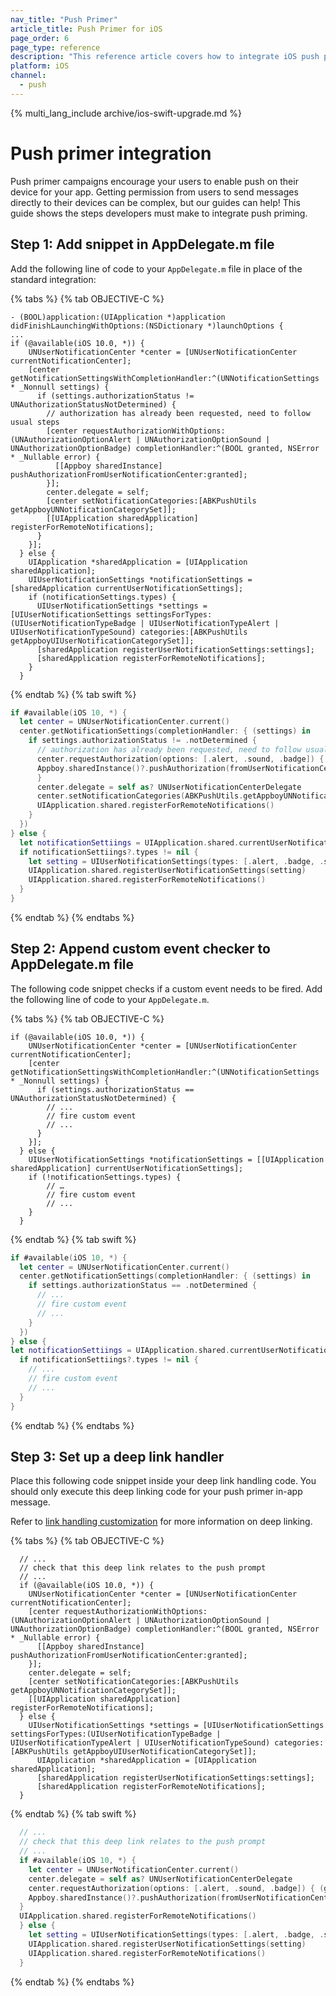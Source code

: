 ```yaml
---
nav_title: "Push Primer"
article_title: Push Primer for iOS
page_order: 6
page_type: reference
description: "This reference article covers how to integrate iOS push primers."
platform: iOS
channel:
  - push
---
```


{% multi_lang_include archive/ios-swift-upgrade.md %}

# Push primer integration

Push primer campaigns encourage your users to enable push on their device for your app. Getting permission from users to send messages directly to their devices can be complex, but our guides can help! This guide shows the steps developers must make to integrate push priming.

## Step 1: Add snippet in AppDelegate.m file

Add the following line of code to your `AppDelegate.m` file in place of the standard integration:

{% tabs %}
{% tab OBJECTIVE-C %}

```objc
- (BOOL)application:(UIApplication *)application didFinishLaunchingWithOptions:(NSDictionary *)launchOptions {
...
if (@available(iOS 10.0, *)) {
    UNUserNotificationCenter *center = [UNUserNotificationCenter currentNotificationCenter];
    [center getNotificationSettingsWithCompletionHandler:^(UNNotificationSettings * _Nonnull settings) {
      if (settings.authorizationStatus != UNAuthorizationStatusNotDetermined) {
        // authorization has already been requested, need to follow usual steps
        [center requestAuthorizationWithOptions:(UNAuthorizationOptionAlert | UNAuthorizationOptionSound | UNAuthorizationOptionBadge) completionHandler:^(BOOL granted, NSError * _Nullable error) {
          [[Appboy sharedInstance] pushAuthorizationFromUserNotificationCenter:granted];
        }];
        center.delegate = self;
        [center setNotificationCategories:[ABKPushUtils getAppboyUNNotificationCategorySet]];
        [[UIApplication sharedApplication] registerForRemoteNotifications];
      }
    }];
  } else {
    UIApplication *sharedApplication = [UIApplication sharedApplication];
    UIUserNotificationSettings *notificationSettings = [sharedApplication currentUserNotificationSettings];
    if (notificationSettings.types) {
      UIUserNotificationSettings *settings = [UIUserNotificationSettings settingsForTypes:(UIUserNotificationTypeBadge | UIUserNotificationTypeAlert | UIUserNotificationTypeSound) categories:[ABKPushUtils getAppboyUIUserNotificationCategorySet]];
      [sharedApplication registerUserNotificationSettings:settings];
      [sharedApplication registerForRemoteNotifications];
    }
  }
```
{% endtab %}
{% tab swift %}

```swift
if #available(iOS 10, *) {
  let center = UNUserNotificationCenter.current()
  center.getNotificationSettings(completionHandler: { (settings) in
    if settings.authorizationStatus != .notDetermined {
      // authorization has already been requested, need to follow usual steps
      center.requestAuthorization(options: [.alert, .sound, .badge]) { (granted, error) in
      Appboy.sharedInstance()?.pushAuthorization(fromUserNotificationCenter: granted)
      }
      center.delegate = self as? UNUserNotificationCenterDelegate
      center.setNotificationCategories(ABKPushUtils.getAppboyUNNotificationCategorySet())
      UIApplication.shared.registerForRemoteNotifications()
    }
  })
} else {
  let notificationSettiings = UIApplication.shared.currentUserNotificationSettings
  if notificationSettiings?.types != nil {
    let setting = UIUserNotificationSettings(types: [.alert, .badge, .sound], categories:nil)
    UIApplication.shared.registerUserNotificationSettings(setting)
    UIApplication.shared.registerForRemoteNotifications()
  }
}
```
{% endtab %}
{% endtabs %}

## Step 2: Append custom event checker to AppDelegate.m file

The following code snippet checks if a custom event needs to be fired. Add the following line of code to your `AppDelegate.m`.

{% tabs %}
{% tab OBJECTIVE-C %}
```objc
if (@available(iOS 10.0, *)) {
    UNUserNotificationCenter *center = [UNUserNotificationCenter currentNotificationCenter];
    [center getNotificationSettingsWithCompletionHandler:^(UNNotificationSettings * _Nonnull settings) {
      if (settings.authorizationStatus == UNAuthorizationStatusNotDetermined) {
        // ...
        // fire custom event
        // ...
      }
    }];
  } else {
    UIUserNotificationSettings *notificationSettings = [[UIApplication sharedApplication] currentUserNotificationSettings];
    if (!notificationSettings.types) {
        // …
        // fire custom event
        // ...
    }
  }
```
{% endtab %}
{% tab swift %}
```swift
if #available(iOS 10, *) {
  let center = UNUserNotificationCenter.current()
  center.getNotificationSettings(completionHandler: { (settings) in
    if settings.authorizationStatus == .notDetermined {
      // ...
      // fire custom event
      // ...
    }
  })
} else {
let notificationSettiings = UIApplication.shared.currentUserNotificationSettings
  if notificationSettiings?.types != nil {
    // ...
    // fire custom event
    // ...
  }
}
```
{% endtab %}
{% endtabs %}

## Step 3: Set up a deep link handler

Place this following code snippet inside your deep link handling code. You should only execute this deep linking code for your push primer in-app message.

Refer to [link handling customization]({{site.baseurl}}/developer_guide/platform_integration_guides/ios/advanced_use_cases/linking/#linking-handling-customization) for more information on deep linking.

{% tabs %}
{% tab OBJECTIVE-C %}
```objc
  // ...
  // check that this deep link relates to the push prompt
  // ...
  if (@available(iOS 10.0, *)) {
    UNUserNotificationCenter *center = [UNUserNotificationCenter currentNotificationCenter];
    [center requestAuthorizationWithOptions:(UNAuthorizationOptionAlert | UNAuthorizationOptionSound | UNAuthorizationOptionBadge) completionHandler:^(BOOL granted, NSError * _Nullable error) {
      [[Appboy sharedInstance] pushAuthorizationFromUserNotificationCenter:granted];
    }];
    center.delegate = self;
    [center setNotificationCategories:[ABKPushUtils getAppboyUNNotificationCategorySet]];
    [[UIApplication sharedApplication] registerForRemoteNotifications];
  } else {
    UIUserNotificationSettings *settings = [UIUserNotificationSettings settingsForTypes:(UIUserNotificationTypeBadge | UIUserNotificationTypeAlert | UIUserNotificationTypeSound) categories:[ABKPushUtils getAppboyUIUserNotificationCategorySet]];
      UIApplication *sharedApplication = [UIApplication sharedApplication];
      [sharedApplication registerUserNotificationSettings:settings];
      [sharedApplication registerForRemoteNotifications];
  }
```
{% endtab %}
{% tab swift %}

```swift
  // ...
  // check that this deep link relates to the push prompt
  // ...
  if #available(iOS 10, *) {
    let center = UNUserNotificationCenter.current()
    center.delegate = self as? UNUserNotificationCenterDelegate
    center.requestAuthorization(options: [.alert, .sound, .badge]) { (granted, error) in
    Appboy.sharedInstance()?.pushAuthorization(fromUserNotificationCenter: granted)
  }
  UIApplication.shared.registerForRemoteNotifications()
  } else {
    let setting = UIUserNotificationSettings(types: [.alert, .badge, .sound], categories:nil)
    UIApplication.shared.registerUserNotificationSettings(setting)
    UIApplication.shared.registerForRemoteNotifications()
  }
```
{% endtab %}
{% endtabs %}
